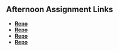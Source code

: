 ## Afternoon Assignment Links

* **[Repo](https://github.com/Rilezzz/Are-You-Smart.git)**
* **[Repo](https://github.com/Rilezzz/summer23_greglistAsync.git)**
* **[Repo](https://github.com/Rilezzz/PokeDex.git)**
* **[Repo](https://github.com/Rilezzz/GifPartnerPrjoect.git)**
